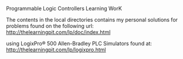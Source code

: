 Programmable Logic Controllers Learning WorK

The contents in the local directories contains my personal
solutions for problems found on the following url: 
http://thelearningpit.com/lp/doc/index.html

using LogixPro® 500 Allen-Bradley PLC Simulators
found at: http://thelearningpit.com/lp/logixpro.html
